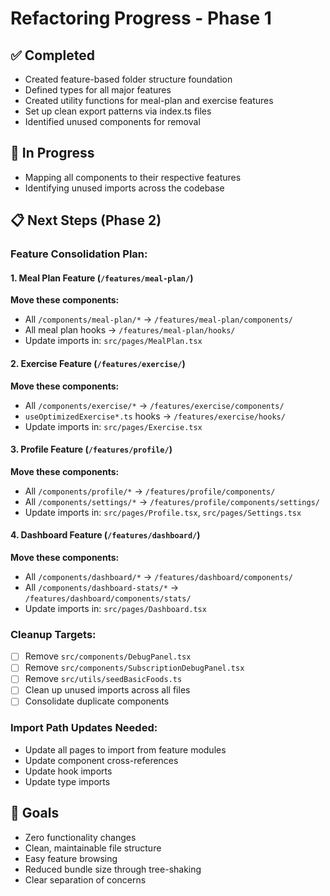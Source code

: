 
# Refactoring Progress - Phase 1

## ✅ Completed
- Created feature-based folder structure foundation
- Defined types for all major features
- Created utility functions for meal-plan and exercise features
- Set up clean export patterns via index.ts files
- Identified unused components for removal

## 🔄 In Progress
- Mapping all components to their respective features
- Identifying unused imports across the codebase

## 📋 Next Steps (Phase 2)

### Feature Consolidation Plan:

#### 1. Meal Plan Feature (`/features/meal-plan/`)
**Move these components:**
- All `/components/meal-plan/*` → `/features/meal-plan/components/`
- All meal plan hooks → `/features/meal-plan/hooks/`
- Update imports in: `src/pages/MealPlan.tsx`

#### 2. Exercise Feature (`/features/exercise/`)
**Move these components:**
- All `/components/exercise/*` → `/features/exercise/components/`
- `useOptimizedExercise*.ts` hooks → `/features/exercise/hooks/`
- Update imports in: `src/pages/Exercise.tsx`

#### 3. Profile Feature (`/features/profile/`)
**Move these components:**
- All `/components/profile/*` → `/features/profile/components/`
- All `/components/settings/*` → `/features/profile/components/settings/`
- Update imports in: `src/pages/Profile.tsx`, `src/pages/Settings.tsx`

#### 4. Dashboard Feature (`/features/dashboard/`)
**Move these components:**
- All `/components/dashboard/*` → `/features/dashboard/components/`
- All `/components/dashboard-stats/*` → `/features/dashboard/components/stats/`
- Update imports in: `src/pages/Dashboard.tsx`

### Cleanup Targets:
- [ ] Remove `src/components/DebugPanel.tsx`
- [ ] Remove `src/components/SubscriptionDebugPanel.tsx`
- [ ] Remove `src/utils/seedBasicFoods.ts`
- [ ] Clean up unused imports across all files
- [ ] Consolidate duplicate components

### Import Path Updates Needed:
- Update all pages to import from feature modules
- Update component cross-references
- Update hook imports
- Update type imports

## 🎯 Goals
- Zero functionality changes
- Clean, maintainable file structure
- Easy feature browsing
- Reduced bundle size through tree-shaking
- Clear separation of concerns
